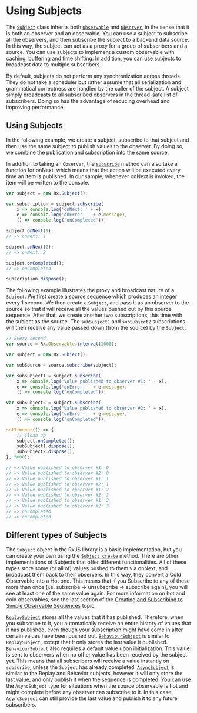 # Using Subjects #

The [`Subject`](https://github.com/Reactive-Extensions/RxJS/blob/master/doc/api/subjects/subject.md) class inherits both [`Observable`](https://github.com/Reactive-Extensions/RxJS/blob/master/doc/api/core/observable.md) and [`Observer`](https://github.com/Reactive-Extensions/RxJS/blob/master/doc/api/core/observer.md), in the sense that it is both an observer and an observable. You can use a subject to subscribe all the observers, and then subscribe the subject to a backend data source. In this way, the subject can act as a proxy for a group of subscribers and a source. You can use subjects to implement a custom observable with caching, buffering and time shifting. In addition, you can use subjects to broadcast data to multiple subscribers.

By default, subjects do not perform any synchronization across threads. They do not take a scheduler but rather assume that all serialization and grammatical correctness are handled by the caller of the subject.  A subject simply broadcasts to all subscribed observers in the thread-safe list of subscribers. Doing so has the advantage of reducing overhead and improving performance.

## Using Subjects ##

In the following example, we create a subject, subscribe to that subject and then use the same subject to publish values to the observer. By doing so, we combine the publication and subscription into the same source.

In addition to taking an `Observer`, the [`subscribe`](https://github.com/Reactive-Extensions/RxJS/blob/master/doc/api/core/observable.md#rxobservableprototypesubscribeobserver--onnext-onerror-oncompleted) method can also take a function for onNext, which means that the action will be executed every time an item is published. In our sample, whenever onNext is invoked, the item will be written to the console.

```js
var subject = new Rx.Subject();

var subscription = subject.subscribe(
	x => console.log('onNext: ' + x),
	e => console.log('onError: ' + e.message),
	() => console.log('onCompleted'));

subject.onNext(1);
// => onNext: 1

subject.onNext(2);
// => onNext: 2

subject.onCompleted();
// => onCompleted

subscription.dispose();

```

The following example illustrates the proxy and broadcast nature of a `Subject`. We first create a source sequence which produces an integer every 1 second. We then create a `Subject`, and pass it as an observer to the source so that it will receive all the values pushed out by this source sequence. After that, we create another two subscriptions, this time with the subject as the source. The `subSubject1` and `subSubject2` subscriptions will then receive any value passed down (from the source) by the `Subject`.

```js
// Every second
var source = Rx.Observable.interval(1000);

var subject = new Rx.Subject();

var subSource = source.subscribe(subject);

var subSubject1 = subject.subscribe(
	x => console.log('Value published to observer #1: ' + x),
	e => console.log('onError: ' + e.message),
	() => console.log('onCompleted'));

var subSubject2 = subject.subscribe(
	x => console.log('Value published to observer #2: ' + x),
	e => console.log('onError: ' + e.message),
	() => console.log('onCompleted'));

setTimeout(() => {
	// Clean up
	subject.onCompleted();
	subSubject1.dispose();
	subSubject2.dispose();
}, 5000);

// => Value published to observer #1: 0
// => Value published to observer #2: 0
// => Value published to observer #1: 1
// => Value published to observer #2: 1
// => Value published to observer #1: 2
// => Value published to observer #2: 2
// => Value published to observer #1: 3
// => Value published to observer #2: 3
// => onCompleted
// => onCompleted

```

## Different types of Subjects ##

The `Subject` object in the RxJS library is a basic implementation, but you can create your own using  the [`Subject.create`](https://github.com/Reactive-Extensions/RxJS/blob/master/doc/api/subjects/subject.md#rxsubjectcreateobserver-observable) method. There are other implementations of Subjects that offer different functionalities. All of these types store some (or all of) values pushed to them via onNext, and broadcast them back to their observers. In this way, they convert a Cold Observable into a Hot one. This means that if you Subscribe to any of these more than once (i.e. subscribe -> unsubscribe -> subscribe again), you will see at least one of the same value again. For more information on hot and cold observables, see the last section of the [Creating and Subscribing to Simple Observable Sequences](creating.md) topic.

[`ReplaySubject`](https://github.com/Reactive-Extensions/RxJS/blob/master/doc/api/subjects/replaysubject.md) stores all the values that it has published. Therefore, when you subscribe to it, you automatically receive an entire history of values that it has published, even though your subscription might have come in after certain values have been pushed out. [`BehaviourSubject`](https://github.com/Reactive-Extensions/RxJS/blob/master/doc/api/subjects/behaviorsubject.md) is similar to `ReplaySubject`, except that it only stores the last value it published. `BehaviourSubject` also requires a default value upon initialization. This value is sent to observers when no other value has been received by the subject yet. This means that all subscribers will receive a value instantly on `subscribe`, unless the `Subject` has already completed. [`AsyncSubject`](https://github.com/Reactive-Extensions/RxJS/blob/master/doc/api/subjects/asyncsubject.md) is similar to the Replay and Behavior subjects, however it will only store the last value, and only publish it when the sequence is completed. You can use the `AsyncSubject` type for situations when the source observable is hot and might complete before any observer can subscribe to it. In this case, `AsyncSubject` can still provide the last value and publish it to any future subscribers.
